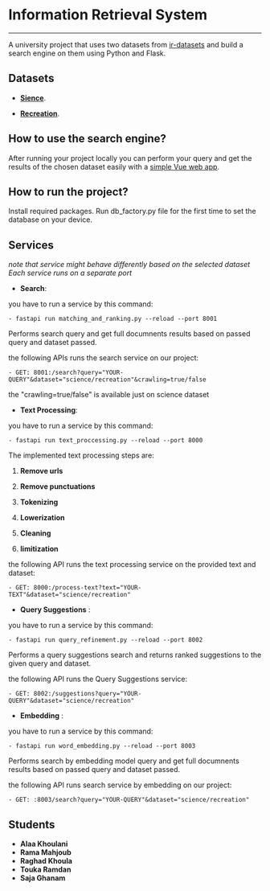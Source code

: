 # Information Retrieval System

***

A university project that uses two datasets from [ir-datasets](https://ir-datasets.com/) and build a search engine on them using Python and Flask.

## Datasets

- [**Sience**](https://ir-datasets.com/lotte.html#lotte/science/dev).

- [**Recreation**](https://ir-datasets.com/lotte.html#lotte/recreation/dev).


## How to use the search engine?

After running your project locally you can perform your query and get the results of the chosen dataset easily with a [simple Vue web app](https://google.com).


## How to run the project?

Install required packages. 
Run db_factory.py file for the first time to set the database on your device.

## Services


*note that service might behave differently based on the selected dataset*
*Each service runs on a separate port*

- **Search**:

you have to run a service by this command:

    - fastapi run matching_and_ranking.py --reload --port 8001

Performs search query and get full documnents results based on passed query and dataset passed.

the following APIs runs the search service on our project:

    - GET: 8001:/search?query="YOUR-QUERY"&dataset="science/recreation"&crawling=true/false
the "crawling=true/false" is available just on science dataset


- **Text Processing**:

you have to run a service by this command:

    - fastapi run text_proccessing.py --reload --port 8000

The implemented text processing steps are:


1. **Remove urls**


2. **Remove punctuations**


3. **Tokenizing**


3. **Lowerization**


5. **Cleaning**


6. **limitization**

the following API runs the text processing service on the provided text and dataset:

    - GET: 8000:/process-text?text="YOUR-TEXT"&dataset="science/recreation"


- **Query Suggestions** :

you have to run a service by this command:

    - fastapi run query_refinement.py --reload --port 8002

Performs a query suggestions search and returns ranked suggestions to the given query and dataset.

the following API runs the Query Suggestions service:

    - GET: 8002:/suggestions?query="YOUR-QUERY"&dataset="science/recreation"


- **Embedding** :

you have to run a service by this command:

    - fastapi run word_embedding.py --reload --port 8003

Performs search by embedding model query and get full documnents results based on passed query and dataset passed.

the following API runs search service by embedding on our project:

    - GET: :8003/search?query="YOUR-QUERY"&dataset="science/recreation"


## Students

- **Alaa Khoulani**
- **Rama Mahjoub**
- **Raghad Khoula**
- **Touka Ramdan**
- **Saja Ghanam**

